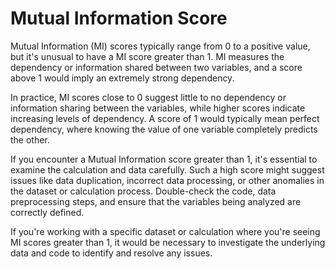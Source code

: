 # Mutual Information Score
Mutual Information (MI) scores typically range from 0 to a positive value, but it's unusual to have a MI score greater than 1. MI measures the dependency or information shared between two variables, and a score above 1 would imply an extremely strong dependency.

In practice, MI scores close to 0 suggest little to no dependency or information sharing between the variables, while higher scores indicate increasing levels of dependency. A score of 1 would typically mean perfect dependency, where knowing the value of one variable completely predicts the other.

If you encounter a Mutual Information score greater than 1, it's essential to examine the calculation and data carefully. Such a high score might suggest issues like data duplication, incorrect data processing, or other anomalies in the dataset or calculation process. Double-check the code, data preprocessing steps, and ensure that the variables being analyzed are correctly defined.

If you're working with a specific dataset or calculation where you're seeing MI scores greater than 1, it would be necessary to investigate the underlying data and code to identify and resolve any issues.